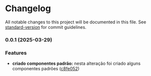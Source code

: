 # Changelog

All notable changes to this project will be documented in this file. See [standard-version](https://github.com/conventional-changelog/standard-version) for commit guidelines.

### 0.0.1 (2025-03-29)


### Features

* **criado componentes padrão:** nesta alteração foi criado alguns componentes padrões ([c8fe052](https://github.com/Erick-Pereira/pet-document-frontend/commit/c8fe0529d050ada6c1c8debf52a02646e68cdda7))
